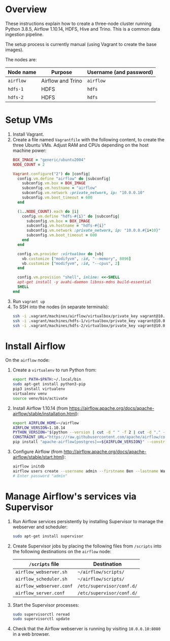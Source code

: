 # Overview
These instructions explain how to create a three-node cluster running Python 3.8.5, Airflow 1.10.14, HDFS, Hive and Trino. This is a common data ingestion pipeline.

The setup process is currently manual (using Vagrant to create the base images).

The nodes are:

| Node name | Purpose | Username (and password) |
| --- | --- | --- |
| `airflow` | Airflow and Trino | `airflow` |
| `hdfs-1` | HDFS | `hdfs` |
| `hdfs-2` | HDFS | `hdfs` |

# Setup VMs
1. Install Vagrant.
2.  Create a file named `Vagrantfile` with the following content, to create the three Ubuntu VMs. Adjust RAM and CPUs depending on the host machine power:
    ```ruby
    BOX_IMAGE = "generic/ubuntu2004"
    NODE_COUNT = 2

    Vagrant.configure("2") do |config|
      config.vm.define "airflow" do |subconfig|
        subconfig.vm.box = BOX_IMAGE
        subconfig.vm.hostname = "airflow"
        subconfig.vm.network :private_network, ip: "10.0.0.10"
        subconfig.vm.boot_timeout = 600
      end

      (1..NODE_COUNT).each do |i|
        config.vm.define "hdfs-#{i}" do |subconfig|
          subconfig.vm.box = BOX_IMAGE
          subconfig.vm.hostname = "hdfs-#{i}"
          subconfig.vm.network :private_network, ip: "10.0.0.#{i+10}"
          subconfig.vm.boot_timeout = 600
        end
      end

      config.vm.provider :virtualbox do |vb|
        vb.customize ["modifyvm", :id, "--memory", 8096]
        vb.customize ["modifyvm", :id, "--cpus", 2]
      end

      config.vm.provision "shell", inline: <<-SHELL
      apt-get install -y avahi-daemon libnss-mdns build-essential
      SHELL
    end
    ```
3. Run `vagrant up`
4. To SSH into the nodes (in separate terminals):
    ```bash
    ssh -i .vagrant/machines/airflow/virtualbox/private_key vagrant@10.0.0.10 #airflow
    ssh -i .vagrant/machines/hdfs-1/virtualbox/private_key vagrant@10.0.0.11 #hdfs-1
    ssh -i .vagrant/machines/hdfs-2/virtualbox/private_key vagrant@10.0.0.12 #hdfs-2
    ```


# Install Airflow
On the `airflow` node:
1. Create a `virtualenv` to run Python from:
    ```bash
    export PATH=$PATH:~/.local/bin
    sudo apt-get install python3-pip
    pip3 install virtualenv
    virtualenv venv
    source venv/bin/activate
    ```

2. Install Airflow 1.10.14 (from https://airflow.apache.org/docs/apache-airflow/stable/installation.html):
    ```bash
    export AIRFLOW_HOME=~/airflow
    AIRFLOW_VERSION=1.10.14
    PYTHON_VERSION="$(python --version | cut -d " " -f 2 | cut -d "." -f 1-2)"
    CONSTRAINT_URL="https://raw.githubusercontent.com/apache/airflow/constraints-${AIRFLOW_VERSION}/constraints-${PYTHON_VERSION}.txt"
    pip install "apache-airflow[postgres]==${AIRFLOW_VERSION}" --constraint "${CONSTRAINT_URL}" --use-deprecated legacy-resolver
    ```

3. Configure Airflow (from http://airflow.apache.org/docs/apache-airflow/stable/start.html):
    ```bash
    airflow initdb
    airflow users create --username admin --firstname Ben --lastname Watson --role Admin --email benwatson528@gmail.com
    # Enter password "admin"
    ```


# Manage Airflow's services via Supervisor
1. Run Airflow services persistently by installing Supervisor to manage the webserver and scheduler:
    ```bash
    sudo apt-get install supervisor
    ```

2. Create Supervisor jobs by placing the following files from `/scripts` into the following destinations on the `airflow` node:
   
   | `/scripts` file | Destination |
   | --- | --- |
   | `airflow_webserver.sh` | `~/airflow/scripts/` |
   | `airflow_scheduler.sh` | `~/airflow/scripts/` |
   | `airflow_webserver.conf` | `/etc/supervisor/conf.d/` |
   | `airflow_server.conf` | `/etc/supervisor/conf.d/` |


4. Start the Supervisor processes:
    ```bash
    sudo supervisorctl reread
    sudo supervisorctl update
    ```

5. Check that the Airflow webserver is running by visiting `10.0.0.10:8080` in a web browser.
